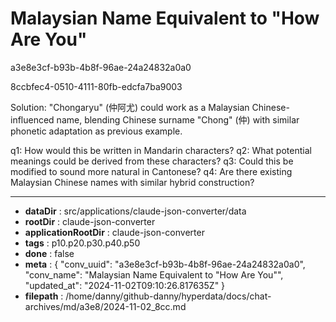 # Malaysian Name Equivalent to "How Are You"

a3e8e3cf-b93b-4b8f-96ae-24a24832a0a0

8ccbfec4-0510-4111-80fb-edcfa7ba9003

 Solution: "Chongaryu" (仲阿尤) could work as a Malaysian Chinese-influenced name, blending Chinese surname "Chong" (仲) with similar phonetic adaptation as previous example.

q1: How would this be written in Mandarin characters?
q2: What potential meanings could be derived from these characters?
q3: Could this be modified to sound more natural in Cantonese?
q4: Are there existing Malaysian Chinese names with similar hybrid construction?

---

* **dataDir** : src/applications/claude-json-converter/data
* **rootDir** : claude-json-converter
* **applicationRootDir** : claude-json-converter
* **tags** : p10.p20.p30.p40.p50
* **done** : false
* **meta** : {
  "conv_uuid": "a3e8e3cf-b93b-4b8f-96ae-24a24832a0a0",
  "conv_name": "Malaysian Name Equivalent to \"How Are You\"",
  "updated_at": "2024-11-02T09:10:26.817635Z"
}
* **filepath** : /home/danny/github-danny/hyperdata/docs/chat-archives/md/a3e8/2024-11-02_8cc.md